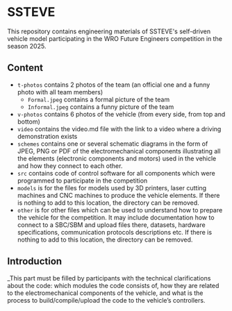 SSTEVE
====

This repository contains engineering materials of SSTEVE's self-driven vehicle model participating in the WRO Future Engineers competition in the season 2025.

## Content
* `t-photos` contains 2 photos of the team (an official one and a funny photo with all team members)
  * `Formal.jpeg` contains a formal picture of the team
  * `Informal.jpeg` contains a funny picture of the team
* `v-photos` contains 6 photos of the vehicle (from every side, from top and bottom)
* `video` contains the video.md file with the link to a video where a driving demonstration exists
* `schemes` contains one or several schematic diagrams in the form of JPEG, PNG or PDF of the electromechanical components illustrating all the elements (electronic components and motors) used in the vehicle and how they connect to each other.
* `src` contains code of control software for all components which were programmed to participate in the competition
* `models` is for the files for models used by 3D printers, laser cutting machines and CNC machines to produce the vehicle elements. If there is nothing to add to this location, the directory can be removed.
* `other` is for other files which can be used to understand how to prepare the vehicle for the competition. It may include documentation how to connect to a SBC/SBM and upload files there, datasets, hardware specifications, communication protocols descriptions etc. If there is nothing to add to this location, the directory can be removed.

## Introduction

_This part must be filled by participants with the technical clarifications about the code: which modules the code consists of, how they are related to the electromechanical components of the vehicle, and what is the process to build/compile/upload the code to the vehicle’s controllers. 

